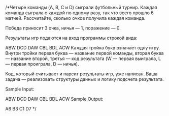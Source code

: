 /*Четыре команды (A, B, C и D) сыграли футбольный турнир. Каждая команда сыграла с каждой по одному разу, так что всего прошло 6 матчей. Рассчитайте, сколько очков получила каждая команда.

Победа приносит 3 очка, ничья — 1, поражение — 0.

Результаты игр подаются на вход программы строкой вида:

ABW DCD DAW CBL BDL ACW
Каждая тройка букв означает одну игру. Внутри тройки первая буква — название первой команды, вторая буква — название второй, третья — код результата (W — первая выиграла, L — первая проиграла, D — ничья).

Код, который считывает и парсит результаты игр, уже написан. Ваша задача — реализовать структуры данных и логику подсчета результата.

Sample Input:

ABW DCD DAW CBL BDL ACW
Sample Output:

A6 B3 C1 D7 */
